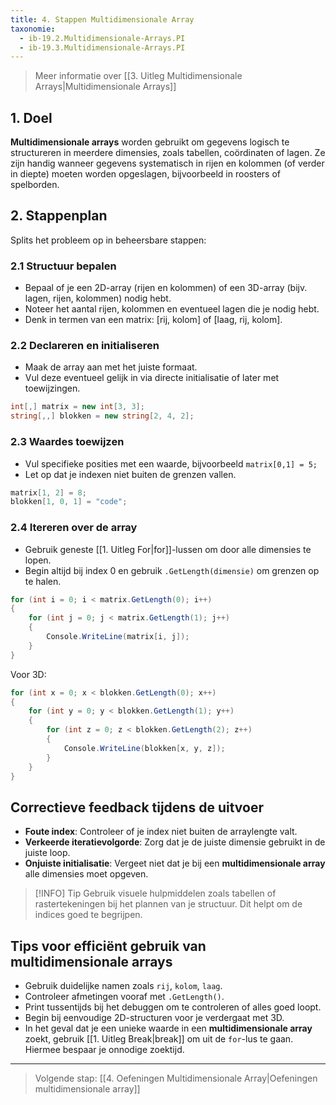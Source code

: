 ```yaml
---
title: 4. Stappen Multidimensionale Array
taxonomie:
  - ib-19.2.Multidimensionale-Arrays.PI
  - ib-19.3.Multidimensionale-Arrays.PI
---
```


> Meer informatie over [[3. Uitleg Multidimensionale Arrays|Multidimensionale Arrays]]

## 1. Doel
**Multidimensionale arrays** worden gebruikt om gegevens logisch te structureren in meerdere dimensies, zoals tabellen, coördinaten of lagen. Ze zijn handig wanneer gegevens systematisch in rijen en kolommen (of verder in diepte) moeten worden opgeslagen, bijvoorbeeld in roosters of spelborden.

## 2. Stappenplan
Splits het probleem op in beheersbare stappen:

### 2.1 Structuur bepalen
- Bepaal of je een 2D-array (rijen en kolommen) of een 3D-array (bijv. lagen, rijen, kolommen) nodig hebt.
- Noteer het aantal rijen, kolommen en eventueel lagen die je nodig hebt.
- Denk in termen van een matrix: [rij, kolom] of [laag, rij, kolom].

### 2.2 Declareren en initialiseren
- Maak de array aan met het juiste formaat.
- Vul deze eventueel gelijk in via directe initialisatie of later met toewijzingen.

```csharp
int[,] matrix = new int[3, 3];
string[,,] blokken = new string[2, 4, 2];
```

### 2.3 Waardes toewijzen
- Vul specifieke posities met een waarde, bijvoorbeeld `matrix[0,1] = 5;`
- Let op dat je indexen niet buiten de grenzen vallen.

```csharp
matrix[1, 2] = 8;
blokken[1, 0, 1] = "code";
```

### 2.4 Itereren over de array
- Gebruik geneste [[1. Uitleg For|for]]-lussen om door alle dimensies te lopen.
- Begin altijd bij index 0 en gebruik `.GetLength(dimensie)` om grenzen op te halen.

```csharp
for (int i = 0; i < matrix.GetLength(0); i++)
{
    for (int j = 0; j < matrix.GetLength(1); j++)
    {
        Console.WriteLine(matrix[i, j]);
    }
}
```

Voor 3D:
```csharp
for (int x = 0; x < blokken.GetLength(0); x++)
{
    for (int y = 0; y < blokken.GetLength(1); y++)
    {
        for (int z = 0; z < blokken.GetLength(2); z++)
        {
            Console.WriteLine(blokken[x, y, z]);
        }
    }
}
```

## Correctieve feedback tijdens de uitvoer
- **Foute index**: Controleer of je index niet buiten de arraylengte valt.
- **Verkeerde iteratievolgorde**: Zorg dat je de juiste dimensie gebruikt in de juiste loop.
- **Onjuiste initialisatie**: Vergeet niet dat je bij een **multidimensionale array** alle dimensies moet opgeven.

> [!INFO] Tip
> Gebruik visuele hulpmiddelen zoals tabellen of rastertekeningen bij het plannen van je structuur. Dit helpt om de indices goed te begrijpen.

## Tips voor efficiënt gebruik van multidimensionale arrays
- Gebruik duidelijke namen zoals `rij`, `kolom`, `laag`.
- Controleer afmetingen vooraf met `.GetLength()`.
- Print tussentijds bij het debuggen om te controleren of alles goed loopt.
- Begin bij eenvoudige 2D-structuren voor je verdergaat met 3D.
- In het geval dat je een unieke waarde in een **multidimensionale array** zoekt, gebruik [[1. Uitleg Break|break]] om uit de `for`-lus te gaan. Hiermee bespaar je onnodige zoektijd.

---

> Volgende stap: [[4. Oefeningen Multidimensionale Array|Oefeningen multidimensionale array]]

